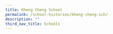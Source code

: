 ```yaml
---
title: Kheng Cheng School
permalink: /school-histories/kheng-cheng-sch/
description: ""
third_nav_title: Schools
---
```


